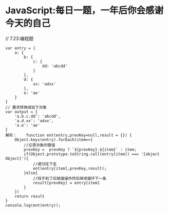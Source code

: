 # JavaScript:每日一题，一年后你会感谢今天的自己
 // 7.23:编程题
 
    var entry = {
        a: {
            b: {
                c: {
                    dd: 'abcdd'
                }
            },
            d: {
                xx: 'adxx'
            },
            e: 'ae'
        }
    }
    // 要求转换成如下对象
    var output = {
        'a.b.c.dd': 'abcdd',
        'a.d.xx': 'adxx',
        'a.e': 'ae'
    }
    解析：    function ent(entry,prevKey=null,result = {}) {
        Object.keys(entry).forEach(item=>{
            //记录对象的键值
            prevKey =  prevKey ? `${prevKey}.${item}` : item;
            if(Object.prototype.toString.call(entry[item]) === '[object Object]'){
                //递归往下走
                ent(entry[item],prevKey,result);
            }else{
                //找不到了后赋值操作然后继续循环下一条
                result[prevKey] = entry[item]
            }
        })
        return result
    }
    console.log(ent(entry));